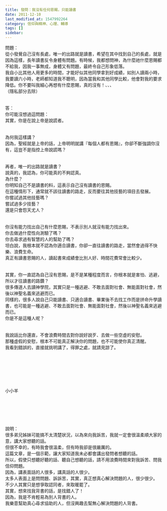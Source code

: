 ```yaml
---
title: 發問：我沒有任何恩賜，只能讀書
date: 2011-12-10
last_modified_at: 1547992264
category: 信仰與精神、心理、輔導
tags: []
sidebar: 
---
```


<p>問題：<br/>從小發覺自己沒有長處，唯一的出路就是讀書，希望在其中找到自己的長處，就是因為這樣，長年讀書反令身體有問題。有時候，我都想問神，為什麼祂什麼恩賜都不給我，因我一事無成，身體又有問題，最終令自己形象低落。<br/>我自小比其他人用更多的時間，才能好似其他同學拿到好成績，如別人讀兩小時，我要讀六小時，老師都知道我不聰明，因為當我和其他同學比較，他會對我的要求降低。你不要叫我細心再想有什麼恩賜，真的沒有！、、、<br/>（隱私部分去除）<br/><!--more--> <br/><br/>答：<br/>你可能沒想過這問題：<br/>其實，你是在說上帝是說謊者。<br/><br/> <br/>為何我這樣講？<br/>因為，聖經就是上帝的話，上帝明明就講『每個人都有恩賜』，你卻不斷強調你沒有，這豈不是指控上帝說謊嗎？<br/><br/> <br/>再者，唯一的出路就是讀書？<br/>說真的，我認為，你可能真的不夠認真。<br/>為什麼？<br/>你明知自己不是讀書的料，這表示自己沒有讀書的恩賜。<br/>在這種情形下，通常就不該往讀書的路走，反而要往其他技藝的項目去發展。<br/>你嘗試過其他技藝嗎？<br/>嘗試過多少技藝？<br/>還是只會怨天尤人？<br/><br/> <br/>你沒有能力找出自己有什麼恩賜，不表示別人就沒有能力找出來。<br/>你去做過什麼性向測驗了嗎？<br/>你去尋求過有智慧的人的幫助了嗎？<br/>坦白說，我根本就不認為你適合讀書，你卻一直往讀書的路走，當然會過得不快樂、浪費生命。<br/>真正有讀書恩賜的人，讀起書來成績會比別人好、時間花費常會比較少。<br/><br/> <br/>其實，你一直認為自己沒有恩賜，是不是某種程度而言，你根本就是害怕、逃避，所以才往讀書的路鑽？<br/>很多傳道人去讀神學院，其實只是一種逃避、不敢去面對社會、無能面對社會，然後以神聖名義來逃避而已。<br/>同樣的，很多人說自己只能讀書、只適合讀書、畢業後不去找工作而是拼命升學讀書，也可能是一種逃避、不敢去面對社會、無能面對社會，然後以神聖名義來逃避而已。<br/>你是不是這種人呢？<br/><br/> <br/>我說話比你還直，不會浪費時間去對你說好說歹、去做一些空虛的安慰。<br/>那種虛假的安慰，根本不可能真正解決你的問題，也不可能使你真正清醒。<br/>我看到錯誤的，直接就挑明講了，得罪之處，就請見諒了。<br/><br/><br/><br/><br/><br/><br/><br/>小小羊<br/><br/><br/><br/><br/><br/><br/>說明：<br/>很多弟兄姊妹可能搞不太清楚狀況，以為來向我訴苦，我就一定會很溫柔順大家的意，講大家想聽的話。<br/>但很不幸的，有時我會很溫柔，但有時我卻是很嚴厲的。<br/>這篇文章，是一個示範，讓大家知道我未必都會講出發問者想聽的話。<br/>所以，假使只想聽好聽的話、聽自己想聽的話，請不用浪費時間來對我訴苦、問我信仰問題。<br/>因為，講表面話的人很多，講真話的人很少。<br/>太多人表面上是問問題、訴訴苦，其實，真正想真心解決問題的人，很少很少。<br/>不少人其實只是想爭取認同者，來取暖罷了。<br/>其實，想來找我背書的話，是找錯人了！<br/>因為，我是不肯輕易為別人背書的人。<br/>我樂意幫助真心尋求協助的人，但沒興趣去幫無心解決問題的人背書。<br/><br/><br/><br/><br/><br/></p>